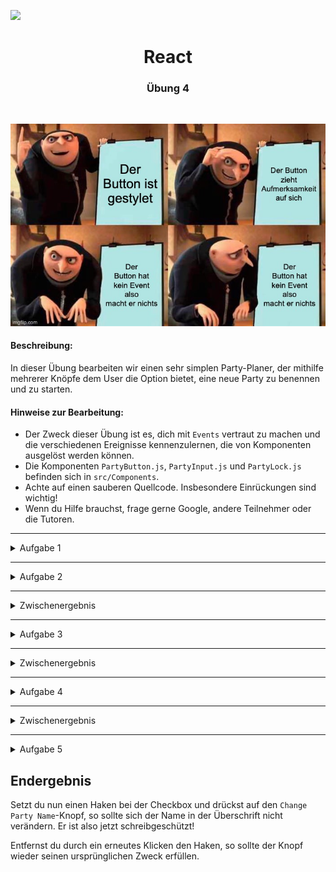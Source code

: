 ![](https://us-central1-progress-markdown.cloudfunctions.net/progress/40)
<h1 align="center">React</h1>
<h3 align="center">Übung 4</h3>
<br>

<p align="center">
  <img src="./img/meme.jpeg"/>
</p>


#### Beschreibung:
In dieser Übung bearbeiten wir einen sehr simplen Party-Planer, der mithilfe mehrerer Knöpfe
dem User die Option bietet, eine neue Party zu benennen und zu starten.
#### Hinweise zur Bearbeitung:


- Der Zweck dieser Übung ist es, dich mit `Events` vertraut zu machen und die verschiedenen
  Ereignisse kennenzulernen, die von Komponenten ausgelöst werden können.
- Die Komponenten `PartyButton.js`, `PartyInput.js` und `PartyLock.js` befinden sich in `src/Components`.
- Achte auf einen sauberen Quellcode. Insbesondere Einrückungen sind wichtig!
- Wenn du Hilfe brauchst, frage gerne Google, andere Teilnehmer oder die Tutoren.

---
<details>
<summary>Aufgabe 1</summary>


1. Öffne das Terminal und gib den folgenden Befehl ein: `cd react4`

2. Um das Projekt zu installieren, gib dann den folgenden Befehl ein: `npm install`

3. Um die React App nun zu starten, gib den Befehl ein: `npm start`

</details>

---

<details>
<summary>Aufgabe 2</summary>

Wir beginnen damit, in der Komponente `PartyButton.js` ein Event zu erstellen.
Dies soll bewirken, dass sobald der Knopf gedrückt wird, eine Funktion der Klasse ausgeführt wird.

Ein Event wird z.B. mit onClick angegeben. Die danach im Code angegebene Funktion wird dann
ausgeführt, wenn das Input-Feld einen Klick registriert.

####Ein Code-Beispiel 

`<button onClick={this.funktionenName}></button>`führt die Funktion
funktionenName() aus, sobald dieser Knopf gedrückt wird.

Deine Aufgabe ist es nun, in der Datei `PartyButton.js` dem Knopf ein onClick-Event zu geben,
sodass die Funktion startParty ausgeführt wird, wenn der User diesen drückt.

Orientiere dich dabei für die richtige Schreibweise ruhig am oberen Code-Beispiel.

</details>

___

<details>
<summary>Zwischenergebnis</summary>

Jetzt sollte, sobald du den ``START PARTY``-Knopf drückst, die Webseite anfangen, vollkommen 
durcheinander die Farben zu wechseln.

Nach einer gewissen Zeit zeigt die Webseite wieder die ursprünglichen schwarz 
und weiß Farben an.

> ![Lektion 3](img/aufgabe4_2_ergebnis.png)

</details>

___

<details>
<summary>Aufgabe 3</summary>

In dieser Aufgabe bearbeiten wir die `render`-Methode der Komponente `PartyInput.js`.

Ziel ist, auch diesem Knopf ein onClick-Event zu geben, sodass die Funktion ``onButtonClick`` 
ausgeführt wird.

Du kannst dich hierfür an der vorherigen Aufgabe orientieren.

</details>

___

<details>
<summary>Zwischenergebnis</summary>

Der Knopf ``Change Party Name `` macht jetzt zwar noch nichts Sichtbares in der App,
aber er gibt auf der Konsole aus, dass er gedrückt wurde.

Du kannst dies überprüfen, indem du in der App einen Rechtsklick machst und auf
`Untersuchen` drückst, sodass dir die Konsole angezeigt wird.

Drückst du nun auf den Knopf, sollte in der Konsole eine Meldung ``Button wurde gedrückt``
erscheinen.

> ![Lektion 3](img/aufgabe4_3_ergebnis.png)

</details>

___


<details>
<summary>Aufgabe 4</summary>

Nun geben wir dem gerade bearbeiteten Knopf eine richtige Funktion. Er soll den Inhalt des
Textfelds in die Überschrift schreiben. 

Somit kann der User dann die nächste Party in das Text-Feld schreiben und mithilfe
des Knopfs als nächste Party speichern.

Damit das funktioniert, müssen wir die Funktion `onButtonClick` in der Komponente 
``PartyInput.js`` verändern.

Der Inhalt des Textfelds wird bereits im state gespeichert. Wir können ihn somit
über this.state.input einfach abrufen.

Rufe nun die Funktion ``handleInput`` auf, welche als prop in der Komponente verfügbar. Übergib der Funktion 
als Argument den Input des Textfelds (also über this.state.input).

</details>

___

<details>
<summary>Zwischenergebnis</summary>

Schreibst du nun einen neuen Partynamen in das Textfeld, sollte dieser durch das Drücken 
des Knopfs in die Überschrift eingefügt werden.

> ![Lektion 3](img/aufgabe4_4_ergebnis.png)

</details>

___

<details>
<summary>Aufgabe 5</summary>

In unserer letzten Aufgabe benutzen wir ein onChange-Event anstatt eines onClick-Events.

Wir wollen den Partynamen schreibgeschützt machen, solange die Checkbox markiert ist.

Gehe dafür in die Komponente ``PartyLock.js``.
Wir schreiben nun im `input`-Tag der `render`-Funktion ein onClick-Event und weisen diesem
die Funktion `handleLock` zu. 

Die Funktion ``handleLock`` erreichen wir wieder einmal über die props. Also über 
``this.props.handleLock``

</details>

## Endergebnis

Setzt du nun einen Haken bei der Checkbox und drückst auf den ``Change Party Name``-Knopf,
so sollte sich der Name in der Überschrift nicht verändern. 
Er ist also jetzt schreibgeschützt!

Entfernst du durch ein erneutes Klicken den Haken, so sollte der Knopf wieder seinen
ursprünglichen Zweck erfüllen.